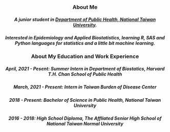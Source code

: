 <h3 align=center>About Me</h3>

<h5 align=center>A junior student in <a href="http://dph.ntu.edu.tw/web/index/index.jsp?lang=en">Department of Public Health, National Taiwan University</a>.</h5>
<h5 align=center>Interested in Epidemiology and Applied Biostatistics, learning R, SAS and Python languages for statistics and a little bit machine learning.</h5>

<h3 align=center>About My Education and Work Experience</h3>
<h5 align=center>April, 2021 - Pesent: Summer Intern in Department of Biostatics, Harvard T.H. Chan School of Public Health</h5>
<h5 align=center>March, 2021 - Present: Intern in Taiwan Burden of Disease Center</h5>
<h5 align=center>2018 - Present: Bachelor of Science in Public Health, National Taiwan University</h5>
<h5 align=center>2016 - 2018: High School Diploma, The Affliated Senior High School of National Taiwan Normal University</h5>
